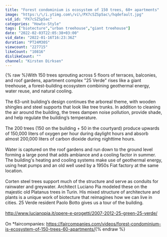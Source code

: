 ```yaml
---
title: "Forest condominium is ecosystem of 150 trees, 60+ apartments"
image: "https:\/\/i.ytimg.com\/vi\/PX7cSZSp5ac\/hqdefault.jpg"
vid_id: "PX7cSZSp5ac"
categories: "Howto-Style"
tags: ["biotecture","urban treehouse","giant treehouse"]
date: "2022-02-03T22:05:38+03:00"
vid_date: "2022-01-16T16:23:36Z"
duration: "PT24M30S"
viewcount: "227715"
likeCount: "10816"
dislikeCount: ""
channel: "Kirsten Dirksen"
---
```

{% raw %}With 150 trees sprouting across 5 floors of terraces, balconies, and roof gardens, apartment complex &quot;25 Verde&quot; rises like a giant treehouse, a forest-building ecosystem combining geothermal energy, water reuse, and natural cooling. <br /><br />The 63-unit building’s design continues the arboreal theme, with wooden shingles and steel supports that look like tree trunks. In addition to cleaning the air around the building, the trees dampen noise pollution, provide shade, and help regulate the building’s temperature.<br /><br />The 200 trees (150 on the building + 50 in the courtyard) produce upwards of 150,000 liters of oxygen per hour during daylight hours and absorb almost 200,000 liters of carbon dioxide during nighttime hours. <br /><br />Water is captured on the roof gardens and run down to the ground level forming a large pond that adds ambiance and a cooling factor in summer. The building's heating and cooling systems make use of geothermal energy, using heat pumps and an old well used by a 1950s Fiat factory at the same location.<br /><br />Corten steel trees support much of the structure and serve as conduits for rainwater and greywater. Architect Luciano Pia modeled these on the majestic old Platanus trees in Turin. His mixed structure of architecture and plants is a unique work of biotecture that reimagines how we can live in cities. 25 Verde resident Paolo Botto gives us a tour of the building.<br /><br /><a rel="nofollow" target="blank" href="http://www.lucianopia.it/opere-e-progetti/2007-2012-25-green-25-verde/">http://www.lucianopia.it/opere-e-progetti/2007-2012-25-green-25-verde/</a><br /><br />On *faircompanies: <a rel="nofollow" target="blank" href="https://faircompanies.com/videos/forest-condominium-is-ecosystem-of-150-trees-60-apartments/">https://faircompanies.com/videos/forest-condominium-is-ecosystem-of-150-trees-60-apartments/</a>{% endraw %}
